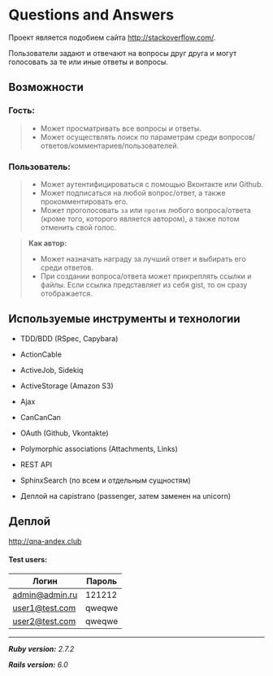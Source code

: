 # Questions and Answers

Проект является подобием сайта http://stackoverflow.com/.

Пользователи задают и отвечают на вопросы друг друга и могут голосовать за те или иные ответы и вопросы.

## Возможности
### Гость:
> - Может просматривать все вопросы и ответы.
> - Может осуществлять поиск по параметрам среди вопросов/ответов/комментариев/пользователей.

### Пользователь:
> - Может аутентифицироваться с помощью Bконтакте или Github.
> - Может подписаться на любой вопрос/ответ, а также прокомментировать его.
> - Может проголосовать `за` или `против` любого вопроса/ответа (кроме того, которого является автором), а также потом отменить свой голос.


>  **Как автор:**
> - Может назначать награду за лучший ответ и выбирать его среди ответов.
> - При создании вопроса/ответа может прикреплять ссылки и файлы. Если ссылка представляет из себя gist, то он сразу отображается.

## Используемые инструменты и технологии

- TDD/BDD (RSpec, Capybara)

- ActionCable

- ActiveJob, Sidekiq

- ActiveStorage (Amazon S3)

- Ajax

- CanCanCan

- OAuth (Github, Vkontakte)

- Polymorphic associations (Attachments, Links)

- REST API

- SphinxSearch (по всем и отдельным сущностям)

- Деплой на capistrano (passenger, затем заменен на unicorn)

## Деплой

http://qna-andex.club

####  Test users:
| Логин          | Пароль |
|----------------|--------|
| admin@admin.ru | 121212 |
| user1@test.com | qweqwe |
| user2@test.com | qweqwe |

***
***Ruby version:*** *2.7.2*

***Rails version:*** *6.0*
